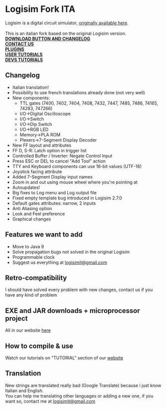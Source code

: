 # Logisim Fork ITA
Logisim is a digital circuit simulator, [originally available here](http://www.cburch.com/logisim/).<br><br>
This is an italian fork based on the original Logisim version.<br>
<b>[DOWNLOAD BUTTON AND CHANGELOG](https://logisim.altervista.org)</b><br>
<b>[CONTACT US](https://logisim.altervista.org/contacts.html)</b><br>
<b>[PLUGINS](https://logisim.altervista.org/plugins.html)</b><br>
<b>[USER TUTORIALS](https://logisim.altervista.org/userstutorial.php)</b><br>
<b>[DEVS TUTORIALS](https://logisim.altervista.org/developerstutorial.php)</b><br>
## Changelog
* Italian translation!
* Possibility to use french translations already done (not very well)
* New components:
	* TTL gates (7400, 7402, 7404, 7408, 7432, 7447, 7485, 7486, 74165, 74283, 747266)
	* I/O->Digital Oscilloscope
	* I/O->Switch
	* I/O->Dip Switch
	* I/O->RGB LED
	* Memory->PLA ROM
	* Plexers->7-Segment Display Decoder
* New FF layout and attributes
* FF D, S-R: Latch option in trigger list
* Controlled Buffer / Inverter: Negate Control Input
* Press ESC or DEL to cancel "Add Tool" action
* TTY and Keyboard components can use 16-bit values (UTF-16)
* Joystick facing attribute
* Added 7-Segment Display input names
* Zoom in and out using mouse wheel where you're pointing at
* Autoupdates!
* Big fixes to Log menu and Log output file
* Fixed empty template bug introduced in Logisim 2.7.0
* Default gates attributes: narrow, 2 inputs
* Anti Aliasing option
* Look and Feel preference
* Graphical changes
## Features we want to add
* Move to Java 9
* Solve propagation bugs not solved in the original Logisim
* Programmable clock
* Suggest us everything at logisimit@gmail.com
## Retro-compatibility
I should have solved every problem with new changes, contact us if you have any kind of problem
## EXE and JAR downloads + microprocessor project
All in our website [here](https://logisim.altervista.org)
## How to compile & use
Watch our tutorials on "TUTORIAL" section of our [website](https://logisim.altervista.org/developerstutorial.php)
## Translation
New strings are translated really bad (Google Translate) because i just know Italian and English.<br>You can help me translating other languages or adding a new one, if you want so, contact me at logisimit@gmail.com
